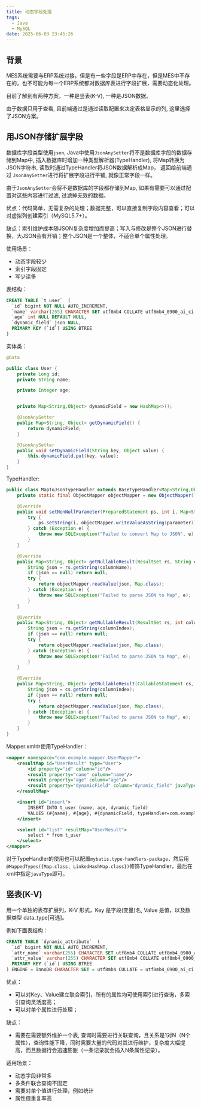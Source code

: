 ```yaml
---
title: 动态字段处理
tags:
  - Java
  - MySQL
date: 2025-06-03 23:45:26
---
```



## 背景

MES系统需要与ERP系统对接，但是有一些字段是ERP中存在，但是MES中不存在的，也不可能为每一个ERP系统都对数据库表进行字段扩展，需要动态化处理。

目前了解到有两种方案，一种是竖表(K-V), 一种是JSON数据。

由于数据只用于查看, 且前端通过是通过读取配置来决定表格显示的列, 这里选择了JSON方案。

## 用JSON存储扩展字段

数据库字段类型使用`json`, Java中使用`JsonAnySetter`将不是数据库字段的数据存储到Map中, 插入数据库时增加一种类型解析器(TypeHandler), 将Map转换为JSON字符串, 读取时通过TypeHandler将JSON数据解析成Map， 返回给前端通过 `JsonAnyGetter`进行将扩展字段进行平铺, 就像正常字段一样。

由于`JsonAnySetter`会将不是数据库的字段都存储到Map, 如果有需要可以通过配置对这些内容进行过滤, 过滤掉无效的数据。

优点：代码简单，无需复杂的处理；数据完整，可以直接复制字段内容查看；可以对虚拟列创建索引（MySQL5.7+）。

缺点：索引维护成本随JSON复杂度增加而提高；写入与修改是整个JSON进行替换，大JSON会有开销；整个JSON是一个整体，不适合单个属性处理。

使用场景：

- 动态字段较少
- 索引字段固定
- 写少读多

表结构：

```sql
CREATE TABLE `t_user`  (
  `id` bigint NOT NULL AUTO_INCREMENT,
  `name` varchar(255) CHARACTER SET utf8mb4 COLLATE utf8mb4_0900_ai_ci NULL DEFAULT NULL,
  `age` int NULL DEFAULT NULL,
  `dynamic_field` json NULL,
  PRIMARY KEY (`id`) USING BTREE
)
```

实体类：

```java
@Data

public class User {
    private Long id;
    private String name;

    private Integer age;


    private Map<String,Object> dynamicField = new HashMap<>();

    @JsonAnyGetter
    public Map<String, Object> getDynamicField() {
        return dynamicField;
    }

    @JsonAnySetter
    public void setDynamicField(String key, Object value) {
        this.dynamicField.put(key, value);
    }
}
```

TypeHandler:

```java
public class MapToJsonTypeHandler extends BaseTypeHandler<Map<String,Object>> {
    private static final ObjectMapper objectMapper = new ObjectMapper();

    @Override
    public void setNonNullParameter(PreparedStatement ps, int i, Map<String, Object> parameter, JdbcType jdbcType) throws SQLException {
        try {
            ps.setString(i, objectMapper.writeValueAsString(parameter));
        } catch (Exception e) {
            throw new SQLException("Failed to convert Map to JSON", e);
        }
    }

    @Override
    public Map<String, Object> getNullableResult(ResultSet rs, String columnName) throws SQLException {
        String json = rs.getString(columnName);
        if (json == null) return null;
        try {
            return objectMapper.readValue(json, Map.class);
        } catch (Exception e) {
            throw new SQLException("Failed to parse JSON to Map", e);
        }
    }

    @Override
    public Map<String, Object> getNullableResult(ResultSet rs, int columnIndex) throws SQLException {
        String json = rs.getString(columnIndex);
        if (json == null) return null;
        try {
            return objectMapper.readValue(json, Map.class);
        } catch (Exception e) {
            throw new SQLException("Failed to parse JSON to Map", e);
        }
    }

    @Override
    public Map<String, Object> getNullableResult(CallableStatement cs, int columnIndex) throws SQLException {
        String json = cs.getString(columnIndex);
        if (json == null) return null;
        try {
            return objectMapper.readValue(json, Map.class);
        } catch (Exception e) {
            throw new SQLException("Failed to parse JSON to Map", e);
        }
    }
}
```

Mapper.xml中使用TypeHandler：

```xml
<mapper namespace="com.example.mapper.UserMapper">
    <resultMap id="UserResult" type="User">
        <id property="id" column="id"/>
        <result property="name" column="name"/>
        <result property="age" column="age"/>
        <result property="dynamicField" column="dynamic_field" javaType="Map" typeHandler="com.example.handler.MapToJsonTypeHandler"/>
    </resultMap>

    <insert id="insert">
        INSERT INTO t_user (name, age, dynamic_field)
        VALUES (#{name}, #{age}, #{dynamicField, typeHandler=com.example.handler.MapToJsonTypeHandler})
    </insert>

    <select id="list" resultMap="UserResult">
        select * from t_user
    </select>
</mapper>
```


对于TypeHandler的使用也可以配置`mybatis.type-handlers-package`，然后用`@MappedTypes({Map.class, LinkedHashMap.class})`修饰TypeHandler，最后在xml中指定`javaType`即可。

## 竖表(K-V)

用一个单独的表存扩展列，K-V 形式，Key 是字段(变量)名, Value 是值，以及数据类型 data_type\[可选\]。

例如下面表结构：

```sql
CREATE TABLE `dynamic_attribute`  (
  `id` bigint NOT NULL AUTO_INCREMENT,
  `attr_name` varchar(255) CHARACTER SET utf8mb4 COLLATE utf8mb4_0900_ai_ci NOT NULL,
  `attr_value` varchar(255) CHARACTER SET utf8mb4 COLLATE utf8mb4_0900_ai_ci NOT NULL,
  PRIMARY KEY (`id`) USING BTREE
) ENGINE = InnoDB CHARACTER SET = utf8mb4 COLLATE = utf8mb4_0900_ai_ci ROW_FORMAT = Dynamic;
```

优点：

- 可以对Key、Value建立联合索引，所有的属性均可使用索引进行查询，多索引查询灵活度高；
- 可以对单个属性进行处理；

缺点：

- 需要在需要额外维护一个表, 查询时需要进行关联查询，且关系是1对N（N个属性），查询性能下降，同时需要大量的代码对其进行维护，复杂度大幅提高，而且数据行会迅速膨胀（一条记录就会插入N条属性记录）。

适用场景：

- 动态字段非常多
- 多条件联合查询不固定
- 需要对单个值进行处理，例如统计
- 属性值重复率高